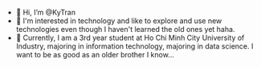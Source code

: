 - 👋 Hi, I’m @KyTran
- 👀 I'm interested in technology and like to explore and use new technologies even though I haven't learned the old ones yet haha.
- 🌱 Currently, I am a 3rd year student at Ho Chi Minh City University of Industry, majoring in information technology, majoring in data science. I want to be as good as an older brother I know...

<!---
KyTranMoi/KyTranMoi is a ✨ special ✨ repository because its `README.md` (this file) appears on your GitHub profile.
You can click the Preview link to take a look at your changes.
--->
